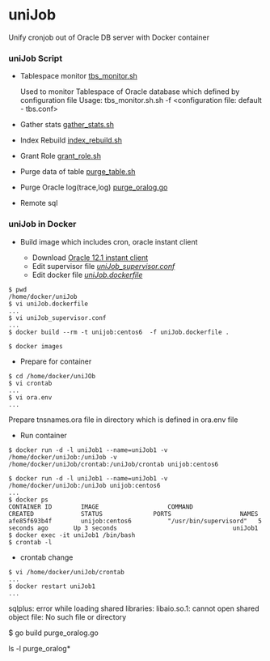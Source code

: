 # uniJob
Unify cronjob out of Oracle DB server with Docker container
 
### uniJob Script

* Tablespace monitor [tbs_monitor.sh](tbs_monitor.sh)

	Used to monitor Tablespace of Oracle database which defined by configuration file 
	Usage: tbs_monitor.sh.sh -f <configuration file: default - tbs.conf>
	
* Gather stats [gather_stats.sh](gather_stats.sh)
* Index Rebuild [index_rebuild.sh](index_rebuild.sh)
* Grant Role [grant_role.sh](grant_role.sh)
* Purge data of table [purge_table.sh](purge_table.sh)
* Purge Oracle log(trace,log) [purge_oralog.go](purge_oralog.go)
* Remote sql [](rsql.sh)

### uniJob in Docker

* Build image which includes cron, oracle instant client

	- Download [Oracle 12.1 instant client](http://www.oracle.com/technetwork/topics/linuxx86-64soft-092277.html)
	- Edit supervisor file *[uniJob_supervisor.conf](uniJob_supervisor.conf)*
	- Edit docker file *[uniJob.dockerfile](uniJob.dockerfile)*
	
```command
$ pwd
/home/docker/uniJob
$ vi uniJob.dockerfile
...
$ vi uniJob_supervisor.conf
...
$ docker build --rm -t unijob:centos6  -f uniJob.dockerfile .

$ docker images

```

* Prepare for container

```command
$ cd /home/docker/uniJOb
$ vi crontab
...
$ vi ora.env
...
```
Prepare tnsnames.ora file in directory which is defined in ora.env file 

* Run container

```linux
$ docker run -d -l uniJob1 --name=uniJob1 -v /home/docker/uniJob:/uniJob -v /home/docker/uniJob/crontab:/uniJob/crontab unijob:centos6 

$ docker run -d -l uniJob1 --name=uniJob1 -v /home/docker/uniJob:/uniJob unijob:centos6 
...
$ docker ps 
CONTAINER ID        IMAGE                   COMMAND                  CREATED             STATUS              PORTS                   NAMES
afe85f693b4f        unijob:centos6          "/usr/bin/supervisord"   5 seconds ago       Up 3 seconds                                uniJob1
$ docker exec -it uniJob1 /bin/bash
$ crontab -l

```

* crontab change

```shell
$ vi /home/docker/uniJob/crontab
...
$ docker restart uniJob1
...
```

sqlplus: error while loading shared libraries: libaio.so.1: cannot open shared object file: No such file or directory

$ go build purge_oralog.go

ls -l purge_oralog*



